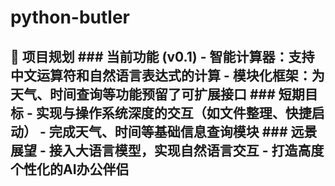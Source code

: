 # python-butler
## 🚀 项目规划  ### 当前功能 (v0.1) - **智能计算器**：支持中文运算符和自然语言表达式的计算 - **模块化框架**：为天气、时间查询等功能预留了可扩展接口  ### 短期目标 - 实现与操作系统深度的交互（如文件整理、快捷启动） - 完成天气、时间等基础信息查询模块  ### 远景展望 - 接入大语言模型，实现自然语言交互 - 打造高度个性化的AI办公伴侣
